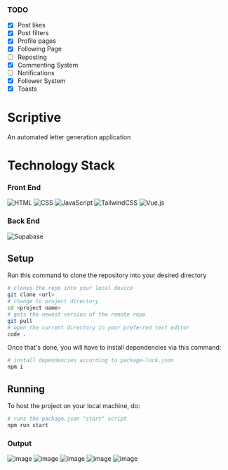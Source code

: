 ### TODO

- [x] Post likes
- [x] Post filters
- [x] Profile pages
- [x] Following Page
- [ ] Reposting
- [x] Commenting System
- [ ] Notifications
- [x] Follower System
- [x] Toasts

# Scriptive
An automated letter generation application

# Technology Stack

### Front End

![HTML](https://img.shields.io/badge/HTML5-E34F26?style=for-the-badge&logo=html5&logoColor=white)
![CSS](https://img.shields.io/badge/CSS3-1572B6?style=for-the-badge&logo=css3&logoColor=white)
![JavaScript](https://img.shields.io/badge/JavaScript-323330?style=for-the-badge&logo=javascript&logoColor=F7DF1E)
![TailwindCSS](https://img.shields.io/badge/tailwindcss-%2338B2AC.svg?style=for-the-badge&logo=tailwind-css&logoColor=white)
![Vue.js](https://img.shields.io/badge/vuejs-%2335495e.svg?style=for-the-badge&logo=vuedotjs&logoColor=%234FC08D)


### Back End

![Supabase](https://img.shields.io/badge/Supabase-3ECF8E?style=for-the-badge&logo=supabase&logoColor=white)

## Setup

Run this command to clone the repository into your desired directory

```bash
# clones the repo into your local device
git clone <url>
# change to project directory
cd <project name>
# gets the newest version of the remote repo
git pull
# open the current directory in your preferred text editor
code .
```

Once that's done, you will have to install dependencies via this command:

```bash
# install dependencies according to package-lock.json
npm i
```

## Running

To host the project on your local machine, do:

```bash
# runs the package.json "start" script
npm run start
```

### Output

![image](https://github.com/Samuel-Bonghanoy/Post-It/assets/113536057/29ea3dd6-89a2-4bd4-930b-5d3ceba5e680)
![image](https://github.com/Samuel-Bonghanoy/Post-It/assets/113536057/9cf09b6a-7049-443b-a3a6-967ff43b180f)
![image](https://github.com/Samuel-Bonghanoy/Post-It/assets/113536057/fb2a1e0d-7745-46b5-bb4f-04f8abba5e9a)
![image](https://github.com/Samuel-Bonghanoy/Post-It/assets/113536057/6dd80d22-c23e-4173-b83c-cf3d99ce52b7)
![image](https://github.com/Samuel-Bonghanoy/Post-It/assets/113536057/5f4be3bd-d2c5-4c8f-b533-5757acb02894)





